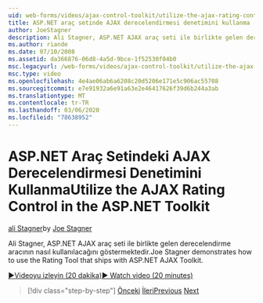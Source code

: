 ```yaml
---
uid: web-forms/videos/ajax-control-toolkit/utilize-the-ajax-rating-control-in-the-aspnet-toolkit
title: ASP.NET araç setinde AJAX derecelendirmesi denetimini kullanma | Microsoft Docs
author: JoeStagner
description: Ali Stagner, ASP.NET AJAX araç seti ile birlikte gelen derecelendirme aracının nasıl kullanılacağını göstermektedir.
ms.author: riande
ms.date: 07/10/2008
ms.assetid: da366876-06d8-4a5d-9bce-1f52530f04b0
msc.legacyurl: /web-forms/videos/ajax-control-toolkit/utilize-the-ajax-rating-control-in-the-aspnet-toolkit
msc.type: video
ms.openlocfilehash: 4e4ae06ab6a6208c20d5206e171e5c906ac55708
ms.sourcegitcommit: e7e91932a6e91a63e2e46417626f39d6b244a3ab
ms.translationtype: MT
ms.contentlocale: tr-TR
ms.lasthandoff: 03/06/2020
ms.locfileid: "78638952"
---
```

# <a name="utilize-the-ajax-rating-control-in-the-aspnet-toolkit"></a><span data-ttu-id="f3fb4-103">ASP.NET Araç Setindeki AJAX Derecelendirmesi Denetimini Kullanma</span><span class="sxs-lookup"><span data-stu-id="f3fb4-103">Utilize the AJAX Rating Control in the ASP.NET Toolkit</span></span>

<span data-ttu-id="f3fb4-104">[ali Stagner](https://github.com/JoeStagner)</span><span class="sxs-lookup"><span data-stu-id="f3fb4-104">by [Joe Stagner](https://github.com/JoeStagner)</span></span>

<span data-ttu-id="f3fb4-105">Ali Stagner, ASP.NET AJAX araç seti ile birlikte gelen derecelendirme aracının nasıl kullanılacağını göstermektedir.</span><span class="sxs-lookup"><span data-stu-id="f3fb4-105">Joe Stagner demonstrates how to use the Rating Tool that ships with ASP.NET AJAX Toolkit.</span></span>

[<span data-ttu-id="f3fb4-106">&#9654;Videoyu izleyin (20 dakika)</span><span class="sxs-lookup"><span data-stu-id="f3fb4-106">&#9654; Watch video (20 minutes)</span></span>](https://channel9.msdn.com/Blogs/ASP-NET-Site-Videos/utilize-the-ajax-rating-control-in-the-aspnet-toolkit)

> [!div class="step-by-step"]
> <span data-ttu-id="f3fb4-107">[Önceki](how-do-i-the-ajax-toolkit-reorder-control.md)
> [İleri](control-extenders.md)</span><span class="sxs-lookup"><span data-stu-id="f3fb4-107">[Previous](how-do-i-the-ajax-toolkit-reorder-control.md)
[Next](control-extenders.md)</span></span>
